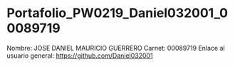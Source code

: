 # Portafolio_PW0219_Daniel032001_00089719

Nombre: JOSE DANIEL MAURICIO GUERRERO 
Carnet: 00089719
Enlace al usuario general: https://github.com/Daniel032001
